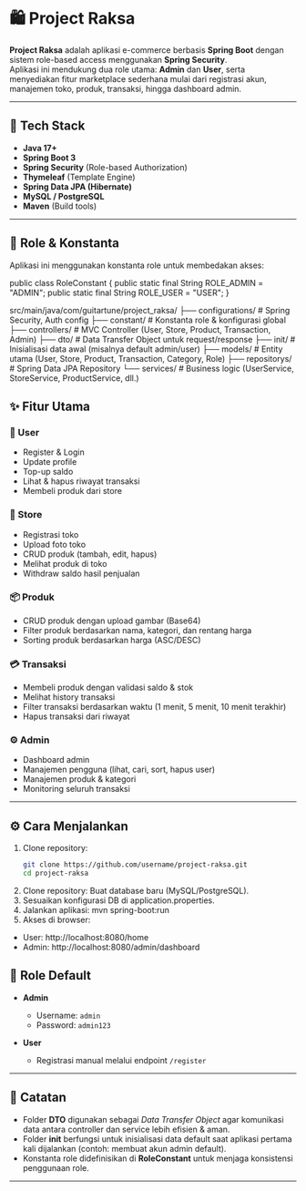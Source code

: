 # 🛍️ Project Raksa

**Project Raksa** adalah aplikasi e-commerce berbasis **Spring Boot** dengan sistem role-based access menggunakan **Spring Security**.  
Aplikasi ini mendukung dua role utama: **Admin** dan **User**, serta menyediakan fitur marketplace sederhana mulai dari registrasi akun, manajemen toko, produk, transaksi, hingga dashboard admin.

---

## 🚀 Tech Stack
- **Java 17+**
- **Spring Boot 3**
- **Spring Security** (Role-based Authorization)
- **Thymeleaf** (Template Engine)
- **Spring Data JPA (Hibernate)**
- **MySQL / PostgreSQL**
- **Maven** (Build tools)

---

## 🔑 Role & Konstanta
Aplikasi ini menggunakan konstanta role untuk membedakan akses:

public class RoleConstant {
    public static final String ROLE_ADMIN = "ADMIN";
    public static final String ROLE_USER = "USER";
}

src/main/java/com/guitartune/project_raksa/
 ├── configurations/   # Spring Security, Auth config
 ├── constant/         # Konstanta role & konfigurasi global
 ├── controllers/      # MVC Controller (User, Store, Product, Transaction, Admin)
 ├── dto/              # Data Transfer Object untuk request/response
 ├── init/             # Inisialisasi data awal (misalnya default admin/user)
 ├── models/           # Entity utama (User, Store, Product, Transaction, Category, Role)
 ├── repositorys/      # Spring Data JPA Repository
 └── services/         # Business logic (UserService, StoreService, ProductService, dll.)

 ## ✨ Fitur Utama

### 👤 User
- Register & Login
- Update profile
- Top-up saldo
- Lihat & hapus riwayat transaksi
- Membeli produk dari store

### 🏪 Store
- Registrasi toko
- Upload foto toko
- CRUD produk (tambah, edit, hapus)
- Melihat produk di toko
- Withdraw saldo hasil penjualan

### 📦 Produk
- CRUD produk dengan upload gambar (Base64)
- Filter produk berdasarkan nama, kategori, dan rentang harga
- Sorting produk berdasarkan harga (ASC/DESC)

### 💳 Transaksi
- Membeli produk dengan validasi saldo & stok
- Melihat history transaksi
- Filter transaksi berdasarkan waktu (1 menit, 5 menit, 10 menit terakhir)
- Hapus transaksi dari riwayat

### ⚙️ Admin
- Dashboard admin
- Manajemen pengguna (lihat, cari, sort, hapus user)
- Manajemen produk & kategori
- Monitoring seluruh transaksi

---

## ⚙️ Cara Menjalankan

1. Clone repository:
   ```bash
   git clone https://github.com/username/project-raksa.git
   cd project-raksa
2. Clone repository:
Buat database baru (MySQL/PostgreSQL).
3. Sesuaikan konfigurasi DB di application.properties.
4. Jalankan aplikasi:
mvn spring-boot:run
5. Akses di browser:
- User: http://localhost:8080/home
- Admin: http://localhost:8080/admin/dashboard

## 👥 Role Default

- **Admin**
  - Username: `admin`
  - Password: `admin123`

- **User**
  - Registrasi manual melalui endpoint `/register`

---

## 📌 Catatan

- Folder **DTO** digunakan sebagai *Data Transfer Object* agar komunikasi data antara controller dan service lebih efisien & aman.  
- Folder **init** berfungsi untuk inisialisasi data default saat aplikasi pertama kali dijalankan (contoh: membuat akun admin default).  
- Konstanta role didefinisikan di **RoleConstant** untuk menjaga konsistensi penggunaan role.  

---
